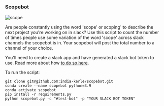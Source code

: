 ### Scopebot

![scope](https://user-images.githubusercontent.com/46863334/146260582-5db5563b-126c-45e1-afd4-9e0a3317381f.jpeg)

Are people constantly using the word 'scope' or scoping' to describe the next project you're working on in slack? Use this script to count the number of times people use some variation of the word 'scope' across slack channels the scopebot is in. Your scopebot will post the total number to a channel of your choice. 

You'll need to create a slack app and have generated a slack bot token to use. Read more about how [to do so here](https://api.slack.com/apps).

To run the script:

```
git clone git@github.com:india-kerle/scopebot.git
conda create --name scopebot python=3.9
conda activate scopebot
pip install -r requirements.py
python scopebot.py -c "#test-bot" -p "YOUR SLACK BOT TOKEN"
```
